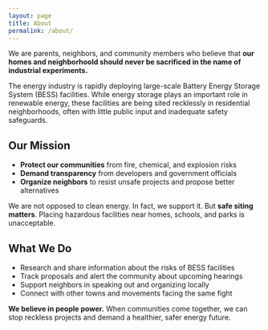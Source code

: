 ```yaml
---
layout: page
title: About
permalink: /about/
---
```


We are parents, neighbors, and community members who believe that **our homes and neighborhoold should never be sacrificed in the name of industrial experiments.**

The energy industry is rapidly deploying large-scale Battery Energy Storage System (BESS) facilities. While energy storage plays an important role in renewable energy, these facilities are being sited recklessly in residential neighborhoods, often with little public input and inadequate safety safeguards.

## Our Mission

- **Protect our communities** from fire, chemical, and explosion risks  
- **Demand transparency** from developers and government officials  
- **Organize neighbors** to resist unsafe projects and propose better alternatives  

We are not opposed to clean energy. In fact, we support it. But **safe siting matters**. Placing hazardous facilities near homes, schools, and parks is unacceptable.

## What We Do

- Research and share information about the risks of BESS facilities  
- Track proposals and alert the community about upcoming hearings  
- Support neighbors in speaking out and organizing locally  
- Connect with other towns and movements facing the same fight  

**We believe in people power.** When communities come together, we can stop reckless projects and demand a healthier, safer energy future.
